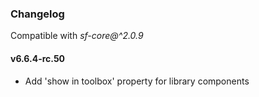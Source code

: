 ### Changelog

Compatible with *sf-core@^2.0.9*

#### v6.6.4-rc.50

- Add 'show in toolbox' property for library components
